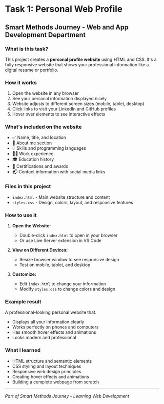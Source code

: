 # Task 1: Personal Web Profile

## Smart Methods Journey - Web and App Development Department

### What is this task?
This project creates a **personal profile website** using HTML and CSS. It's a fully responsive website that shows your professional information like a digital resume or portfolio.

### How it works
1. Open the website in any browser
2. See your personal information displayed nicely
3. Website adjusts to different screen sizes (mobile, tablet, desktop)
4. Click links to visit your LinkedIn and GitHub profiles
5. Hover over elements to see interactive effects

### What's included on the website
- ✅ Name, title, and location
- 🧠 About me section
- 💡 Skills and programming languages
- 🧑‍💼 Work experience
- 🎓 Education history
- 📜 Certifications and awards
- 📬 Contact information with social media links

### Files in this project
- `index.html` - Main website structure and content
- `styles.css` - Design, colors, layout, and responsive features

### How to use it
1. **Open the Website:**
   - Double-click `index.html` to open in your browser
   - Or use Live Server extension in VS Code

2. **View on Different Devices:**
   - Resize browser window to see responsive design
   - Test on mobile, tablet, and desktop

3. **Customize:**
   - Edit `index.html` to change your information
   - Modify `styles.css` to change colors and design

### Example result
A professional-looking personal website that:
- Displays all your information clearly
- Works perfectly on phones and computers
- Has smooth hover effects and animations
- Looks modern and professional

### What I learned
- HTML structure and semantic elements
- CSS styling and layout techniques
- Responsive web design principles
- Creating hover effects and animations
- Building a complete webpage from scratch

---
*Part of Smart Methods Journey - Learning Web Development*

